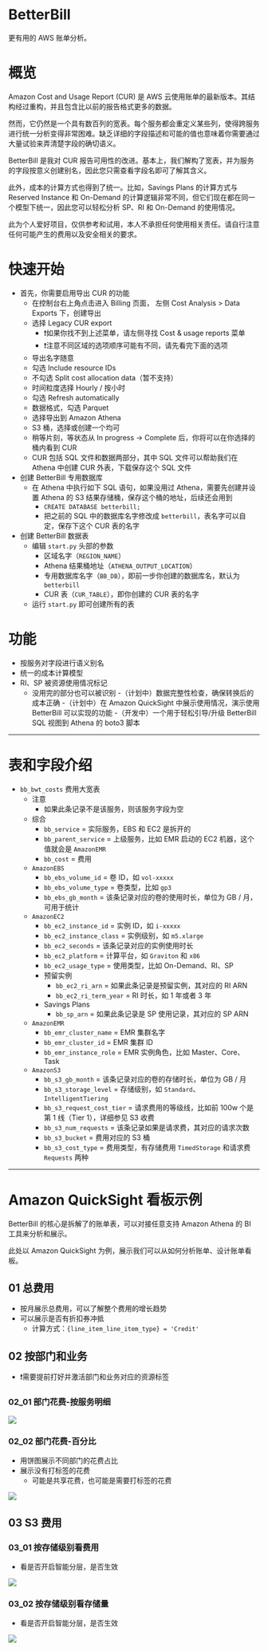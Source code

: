 # BetterBill

更有用的 AWS 账单分析。

# 概览

Amazon Cost and Usage Report (CUR) 是 AWS 云使用账单的最新版本。其结构经过重构，并且包含比以前的报告格式更多的数据。

然而，它仍然是一个具有数百列的宽表。每个服务都会重定义某些列，使得跨服务进行统一分析变得非常困难。缺乏详细的字段描述和可能的值也意味着你需要通过大量试验来弄清楚字段的确切语义。

BetterBill 是我对 CUR 报告可用性的改进。基本上，我们解构了宽表，并为服务的字段按意义创建别名，因此您只需查看字段名即可了解其含义。

此外，成本的计算方式也得到了统一。比如，Savings Plans 的计算方式与 Reserved Instance 和 On-Demand 的计算逻辑非常不同，但它们现在都在同一个模型下统一，因此您可以轻松分析 SP、RI 和 On-Demand 的使用情况。

此为个人爱好项目，仅供参考和试用，本人不承担任何使用相关责任。请自行注意任何可能产生的费用以及安全相关的要求。

# 快速开始

- 首先，你需要启用导出 CUR 的功能
  - 在控制台右上角点击进入 Billing 页面， 左侧 Cost Analysis > Data Exports 下，创建导出
  - 选择 Legacy CUR export
    - ❗️如果你找不到上述菜单，请左侧寻找 Cost & usage reports 菜单
    - ❗️注意不同区域的选项顺序可能有不同，请先看完下面的选项
  - 导出名字随意
  - 勾选 Include resource IDs
  - 不勾选 Split cost allocation data（暂不支持）
  - 时间粒度选择 Hourly / 按小时
  - 勾选 Refresh automatically
  - 数据格式，勾选 Parquet
  - 选择导出到 Amazon Athena
  - S3 桶，选择或创建一个均可
  - 稍等片刻，等状态从 In progress → Complete 后，你将可以在你选择的桶内看到 CUR
  - CUR 包括 SQL 文件和数据两部分，其中 SQL 文件可以帮助我们在 Athena 中创建 CUR 外表，下载保存这个 SQL 文件
- 创建 BetterBill 专用数据库
  - 在 Athena 中执行如下 SQL 语句，如果没用过 Athena，需要先创建并设置 Athena 的 S3 结果存储桶，保存这个桶的地址，后续还会用到
    - `CREATE DATABASE betterbill;`
    - 把之前的 SQL 中的数据库名字修改成 `betterbill`，表名字可以自定，保存下这个 CUR 表的名字
- 创建 BetterBill 数据表
  - 编辑 `start.py` 头部的参数
    - 区域名字（`REGION_NAME`）
    - Athena 结果桶地址（`ATHENA_OUTPUT_LOCATION`）
    - 专用数据库名字（`BB_DB`），即前一步你创建的数据库名，默认为 `betterbill`
    - CUR 表（`CUR_TABLE`），即你创建的 CUR 表的名字
  - 运行 `start.py` 即可创建所有的表

# 功能

- 按服务对字段进行语义别名
- 统一的成本计算模型
- RI、SP 被资源使用情况标记
  - 没用完的部分也可以被识别
-（计划中）数据完整性检查，确保转换后的成本正确
-（计划中）在 Amazon QuickSight 中展示使用情况，演示使用 BetterBill 可以实现的功能
-（开发中）一个用于轻松引导/升级 BetterBill SQL 视图到 Athena 的 boto3 脚本

----

# 表和字段介绍

- `bb_bwt_costs` 费用大宽表
  - 注意
    - 如果此条记录不是该服务，则该服务字段为空
  - 综合
    - `bb_service` = 实际服务，EBS 和 EC2 是拆开的
    - `bb_parent_service` = 上级服务，比如 EMR 启动的 EC2 机器，这个值就会是 `AmazonEMR`
    - `bb_cost` = 费用
  - `AmazonEBS`
    - `bb_ebs_volume_id` = 卷 ID，如 `vol-xxxxx`
    - `bb_ebs_volume_type` = 卷类型，比如 `gp3`
    - `bb_ebs_gb_month` = 该条记录对应的卷的使用时长，单位为 GB / 月，可用于统计
  - `AmazonEC2`
    - `bb_ec2_instance_id` = 实例 ID，如 `i-xxxxx`
    - `bb_ec2_instance_class` = 实例级别，如 `m5.xlarge`
    - `bb_ec2_seconds` = 该条记录对应的实例使用时长
    - `bb_ec2_platform` = 计算平台，如 `Graviton` 和 `x86`
    - `bb_ec2_usage_type` = 使用类型，比如 On-Demand、RI、SP
    - 预留实例
      - `bb_ec2_ri_arn` = 如果此条记录是预留实例，其对应的 RI ARN
      - `bb_ec2_ri_term_year` = RI 时长，如 1 年或者 3 年
    - Savings Plans
      - `bb_sp_arn` = 如果此条记录是 SP 使用记录，其对应的 SP ARN
  - `AmazonEMR`
    - `bb_emr_cluster_name` = EMR 集群名字
    - `bb_emr_cluster_id` = EMR 集群 ID
    - `bb_emr_instance_role` = EMR 实例角色，比如 Master、Core、Task
  - `AmazonS3`
    - `bb_s3_gb_month` = 该条记录对应的卷的存储时长，单位为 GB / 月
    - `bb_s3_storage_level` = 存储级别，如 `Standard`、`IntelligentTiering`
    - `bb_s3_request_cost_tier` =  请求费用的等级线，比如前 100w 个是第 1 线（Tier 1），详细参见 S3 收费
    - `bb_s3_num_requests` = 该条记录如果是请求费，其对应的请求次数
    - `bb_s3_bucket` = 费用对应的 S3 桶
    - `bb_s3_cost_type` = 费用类型，有存储费用 `TimedStorage` 和请求费 `Requests` 两种

----

# Amazon QuickSight 看板示例

BetterBill 的核心是拆解了的账单表，可以对接任意支持 Amazon Athena 的 BI 工具来分析和展示。

此处以 Amazon QuickSight 为例，展示我们可以从如何分析账单、设计账单看板。

## 01 总费用

- 按月展示总费用，可以了解整个费用的增长趋势
- 可以展示是否有折扣券冲抵
  - 计算方式：`{line_item_line_item_type} = 'Credit'`

## 02 按部门和业务

- ❗️需要提前打好并激活部门和业务对应的资源标签

### 02_01 部门花费-按服务明细

![](imgs/02_01.jpg)

### 02_02 部门花费-百分比

- 用饼图展示不同部门的花费占比
- 展示没有打标签的花费
  - 可能是共享花费，也可能是需要打标签的花费

![](imgs/02_02.jpg)

## 03 S3 费用

### 03_01 按存储级别看费用

- 看是否开启智能分层，是否生效

![](imgs/03_01.jpg)

### 03_02 按存储级别看存储量

- 看是否开启智能分层，是否生效

![](imgs/03_02.jpg)

